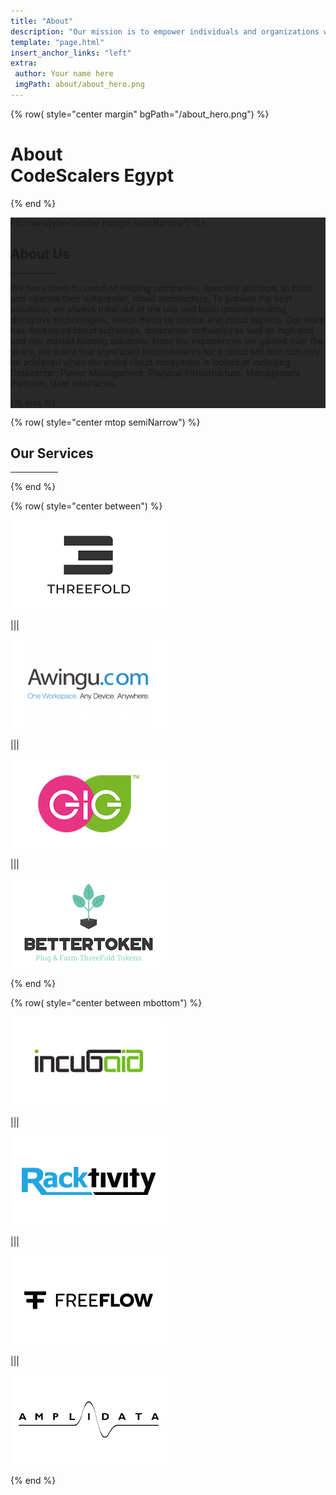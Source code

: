 ```yaml
---
title: "About"
description: "Our mission is to empower individuals and organizations with secure, private, and autonomous access to computing resources, ensuring fair cloud access for everyone." # quotation marks to allow colons where used
template: "page.html"
insert_anchor_links: "left"
extra:
 author: Your name here
 imgPath: about/about_hero.png
---
```



<!-- section 1 (join us) -->

{% row( style="center margin" bgPath="/about_hero.png") %}

<div class="container mx-auto">

# About <br> CodeScalers Egypt



<div class="text-white my-10 font-medium">

</div>

</div>

{% end %}



<!-- section 2 (Our Values) -->

<div style="background-color:#292929">

<div class="container mx-auto text-white">

{% row(style="center margin semiNarrow") %}

<h2 class="value leading-none text-white font-extrabold">About Us</h2>

 <hr class="mb-4 mx-auto" style="border-width: 1px; width:15%; border-color: #fff;">

<div class="leading-8 py-4 text-sm">

We have been focused on helping companies, specially startups, to build and operate their datacenter, cloud architecture. To provide the best solutions, we always think out of the box and build groundbreaking disruptive technologies, which made us unique and cloud experts. Our team has developed cloud softwares, datacenter softwares as well as high end and mid market hosting solutions. From the experiences we gained over the years, we learnt that significant improvements for a cloud solution can only be achieved when the entire cloud ecosystem is looked at including Datacenter, Power Management, Physical infrastructure, Management Platform, User Interfaces.

</div>


{% end %}

</div>
</div>


<!-- section 3 (our partners) -->

<div class="container mx-auto">

{% row( style="center mtop semiNarrow") %}

<h2 class="blue font-bold">Our Services</h2>

 <hr class="mb-4 mx-auto" style="border-width: 1px; width:15%; border-color: #3399CC;">

{% end %}


{% row( style="center between") %}

<div class="rounded_img border-2 rounded-lg shadow-lge p-6" data-aos="flip-up">

![Image](tft_logo.png#mx-auto)

</div>

|||

<div class="rounded_img border-2 rounded-lg shadow-lge p-6 lg:p-3" data-aos="flip-up" >

![Image](awingo_logo.png#mx-auto)

</div>

|||

<div class="rounded_img border-2 rounded-lg shadow-lge p-6 lg:p-3" data-aos="flip-up">

![Image](gig_logo.png#mx-auto)

</div>

|||

<div class="rounded_img border-2 rounded-lg shadow-lge p-6 lg:p-3" data-aos="flip-up">

![Image](bettertoken_logo.png#mx-auto)

</div>

{% end %}




{% row( style="center between mbottom") %}
 

<div class="rounded_img border-2 rounded-lg shadow-lge p-6 lg:p-3" data-aos="flip-down">

![Image](incubaid.png#mx-auto)

</div>

|||

<div class="rounded_img border-2 rounded-lg shadow-lge p-6 lg:p-3" data-aos="flip-down"  >

![Image](racktivity.png#mx-auto)

</div>


|||


<div class="rounded_img border-2 rounded-lg shadow-lge p-6 lg:p-3" data-aos="flip-down">

![Image](freeflow.png#mx-auto)

</div>

|||


<div class="rounded_img border-2 rounded-lg shadow-lge p-6 lg:p-3" data-aos="flip-down">

![Image](amplidata_logo.png#mx-auto)

</div>


{% end %}

</div>


<script>
    AOS.init({
        duration: 1000,
      })
</script>
